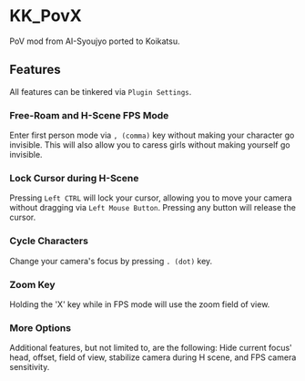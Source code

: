# KK_PovX
PoV mod from AI-Syoujyo ported to Koikatsu.

## Features

All features can be tinkered via `Plugin Settings`.

### Free-Roam and H-Scene FPS Mode
Enter first person mode via `, (comma)` key without making your character go invisible. This will also allow you to caress girls without making yourself go invisible.

### Lock Cursor during H-Scene
Pressing `Left CTRL` will lock your cursor, allowing you to move your camera without dragging via `Left Mouse Button`. Pressing any button will release the cursor.

### Cycle Characters
Change your camera's focus by pressing `. (dot)` key.

### Zoom Key
Holding the 'X' key while in FPS mode will use the zoom field of view.

### More Options
Additional features, but not limited to, are the following: Hide current focus' head, offset, field of view, stabilize camera during H scene, and FPS camera sensitivity.

